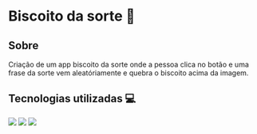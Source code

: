 # Biscoito da sorte 🍪

## Sobre
Criação de um app biscoito da sorte onde a pessoa clica no botão e uma frase da sorte vem aleatóriamente e quebra o biscoito acima da imagem.

## Tecnologias utilizadas 💻
<div style="display:inline;"> 
<img src="https://img.shields.io/badge/HTML5-E34F26?style=for-the-badge&logo=html5&logoColor=white" />
<img src="https://img.shields.io/badge/CSS-239120?&style=for-the-badge&logo=css3&logoColor=white" />
<img src="https://img.shields.io/badge/JavaScript-323330?style=for-the-badge&logo=javascript&logoColor=F7DF1E" />
</div>